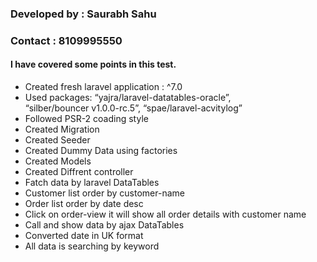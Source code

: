 ### Developed by : Saurabh Sahu
### Contact      : 8109995550

<h4>I have covered some points in this test.</h4>
<ul>
    <li>Created fresh laravel application : ^7.0</li>
    <li>Used packages: “yajra/laravel-datatables-oracle”, <br>“silber/bouncer v1.0.0-rc.5”,
    “spae/laravel-acvitylog”</li>
    <li>Followed PSR-2 coading style</li>
    <li>Created Migration</li>
    <li>Created Seeder</li>
    <li>Created Dummy Data using factories</li>
    <li>Created Models</li>
    <li>Created Diffrent controller</li>
    <li>Fatch data by laravel DataTables</li>
    <li>Customer list order by customer-name</li>
    <li>Order list order by date desc</li>
    <li>Click on order-view it will show all order details with customer name</li>
    <li>Call and show data by ajax DataTables</li>
    <li>Converted date in UK format</li>
    <li>All data is searching by keyword</li>  
</ul>
